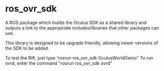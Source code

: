 # ros_ovr_sdk

A ROS package which builds the Oculus SDK as a shared library and outputs a link to the appropriate includes/libraries that other packages can use.

This library is designed to be upgrade friendly, allowing newer versions of the SDK to be added.

To test the Rift, just type 'rosrun ros_ovr_sdk OculusWorldDemo"
To run ovrd, enter the command "rosrun ros_ovr_sdk ovrd"
